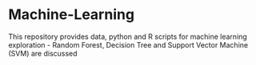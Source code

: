 # Machine-Learning
This repository provides data, python and R scripts for machine learning exploration - Random Forest, Decision Tree and Support Vector Machine (SVM) are discussed
